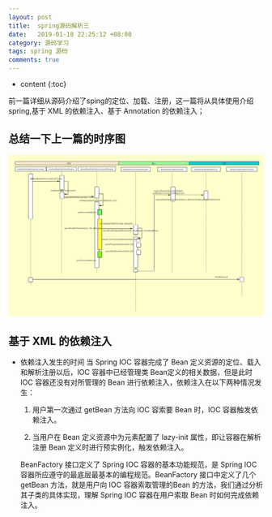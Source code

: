 ```yaml
---
layout: post
title:  spring源码解析三
date:   2019-01-18 22:25:12 +08:00
category: 源码学习
tags: spring 源码
comments: true
---
```


* content
{:toc}

前一篇详细从源码介绍了sping的定位、加载、注册，这一篇将从具体使用介绍spring,基于 XML 的依赖注入、基于 Annotation 的依赖注入；






## 总结一下上一篇的时序图

![](https://raw.githubusercontent.com/qiuyadongsite/qiuyadongsite.github.io/master/_posts/images/springjiazaibean.png)

## 基于 XML 的依赖注入

- 依赖注入发生的时间
当 Spring IOC 容器完成了 Bean 定义资源的定位、载入和解析注册以后，IOC 容器中已经管理类 Bean定义的相关数据，但是此时 IOC 容器还没有对所管理的 Bean 进行依赖注入，依赖注入在以下两种情况发生：
  1. 用户第一次通过 getBean 方法向 IOC 容索要 Bean 时，IOC 容器触发依赖注入。

  2. 当用户在 Bean 定义资源中为<bean>元素配置了 lazy-init 属性，即让容器在解析注册 Bean 定义时进行预实例化，触发依赖注入。

  BeanFactory 接口定义了 Spring IOC 容器的基本功能规范，是 Spring IOC 容器所应遵守的最底层最基本的编程规范。BeanFactory 接口中定义了几个 getBean 方法，就是用户向 IOC 容器索取管理的Bean 的方法，我们通过分析其子类的具体实现，理解 Spring IOC 容器在用户索取 Bean 时如何完成依赖注入。
